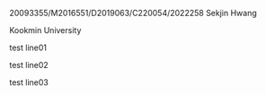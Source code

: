 20093355/M2016551/D2019063/C220054/2022258 Sekjin Hwang

Kookmin University

test line01

test line02

test line03

